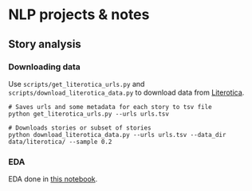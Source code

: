 # NLP projects & notes

## Story analysis

### Downloading data
Use `scripts/get_literotica_urls.py` and `scripts/download_literotica_data.py` to download data from [Literotica](https://www.literotica.com).  

```
# Saves urls and some metadata for each story to tsv file
python get_literotica_urls.py --urls urls.tsv

# Downloads stories or subset of stories
python download_literotica_data.py --urls urls.tsv --data_dir data/literotica/ --sample 0.2
```  

### EDA
EDA done in [this notebook]().
